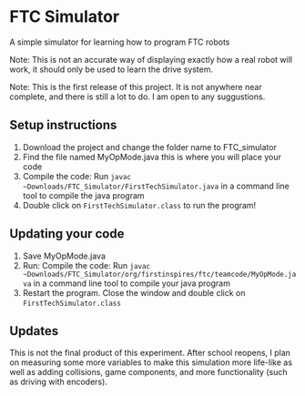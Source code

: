 # FTC Simulator
 A simple simulator for learning how to program FTC robots
 
Note: This is not an accurate way of displaying exactly how a real robot will work, it should only be used to learn the drive system.

Note: This is the first release of this project. It is not anywhere near complete, and there is still a lot to do. I am open to any suggustions.

## Setup instructions
1. Download the project and change the folder name to FTC_simulator
2. Find the file named MyOpMode.java this is where you will place your code
3. Compile the code: Run `javac ~Downloads/FTC_Simulator/FirstTechSimulator.java` in a command line tool to compile the java program
4. Double click on `FirstTechSimulator.class` to run the program!

## Updating your code
1. Save MyOpMode.java
2. Run: Compile the code: Run `javac ~Downloads/FTC_Simulator/org/firstinspires/ftc/teamcode/MyOpMode.java` in a command line tool to compile your java program
3. Restart the program. Close the window and double click on `FirstTechSimulator.class`

## Updates
This is not the final product of this experiment. After school reopens, I plan on measuring some more variables to make this simulation more life-like as well as adding collisions, game components, and more functionality (such as driving with encoders).
